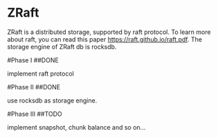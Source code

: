 # ZRaft
ZRaft is a  distributed storage, supported by raft protocol. To learn more about raft, you can read this paper https://raft.github.io/raft.pdf. The storage engine of ZRaft db is rocksdb.

#Phase I ##DONE

implement raft protocol

#Phase II ##DONE

use rocksdb as storage engine.

#Phase III ##TODO

implement snapshot, chunk balance and so on...
